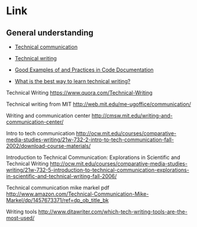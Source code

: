 # Link

## General understanding

- [Technical communication](https://en.wikipedia.org/wiki/Technical_communication)
- [Technical writing](https://en.wikipedia.org/wiki/Technical_writing)




- [Good Examples of and Practices in Code Documentation](http://writers.stackexchange.com/questions/12417/good-examples-of-and-practices-in-code-documentation)


- [What is the best way to learn technical writing?](http://writers.stackexchange.com/questions/5341/what-is-the-best-way-to-learn-technical-writing/7962#7962)


Technical Writing
https://www.quora.com/Technical-Writing

Technical writing from MIT
http://web.mit.edu/me-ugoffice/communication/

Writing and communication center
http://cmsw.mit.edu/writing-and-communication-center/

Intro to tech communication
http://ocw.mit.edu/courses/comparative-media-studies-writing/21w-732-2-intro-to-tech-communication-fall-2002/download-course-materials/

Introduction to Technical Communication: Explorations in Scientific and Technical Writing
http://ocw.mit.edu/courses/comparative-media-studies-writing/21w-732-5-introduction-to-technical-communication-explorations-in-scientific-and-technical-writing-fall-2006/

Technical communication mike markel pdf
http://www.amazon.com/Technical-Communication-Mike-Markel/dp/1457673371/ref=dp_ob_title_bk

Writing tools
http://www.ditawriter.com/which-tech-writing-tools-are-the-most-used/
